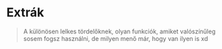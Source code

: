 # Extrák

> A különösen lelkes tördelőknek, olyan funkciók, amiket valószínűleg sosem fogsz használni, de milyen menő már, hogy van ilyen is xd

<!-- 
- szótagolás, nyelvek, autocorrect: ctrl i
- templatek, design libraryk készítése
- ctrl f grep
- tartalomjegyzék 
-->